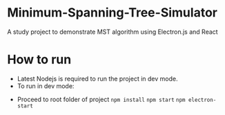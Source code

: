 # Minimum-Spanning-Tree-Simulator
A study project to demonstrate MST algorithm using Electron.js and React 
# How to run
- Latest Nodejs is required to run the project in dev mode.
- To run in dev mode:
+ Proceed to root folder of project
`npm install`
`npm start`
`npm electron-start`
